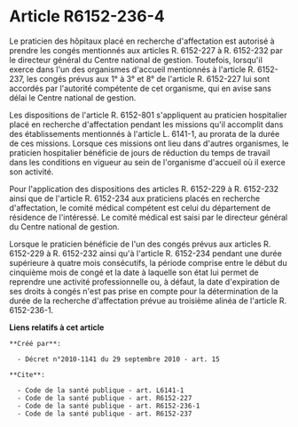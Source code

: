 # Article R6152-236-4

Le praticien des hôpitaux placé en recherche d'affectation est autorisé à prendre les congés mentionnés aux articles R.
6152-227 à R. 6152-232 par le directeur général du Centre national de gestion. Toutefois, lorsqu'il exerce dans l'un des
organismes d'accueil mentionnés à l'article R. 6152-237, les congés prévus aux 1° à 3° et 8° de l'article R. 6152-227 lui
sont accordés par l'autorité compétente de cet organisme, qui en avise sans délai le Centre national de gestion. 

Les dispositions de l'article R. 6152-801 s'appliquent au praticien hospitalier placé en recherche d'affectation pendant les
missions qu'il accomplit dans des établissements mentionnés à l'article L. 6141-1, au prorata de la durée de ces missions.
Lorsque ces missions ont lieu dans d'autres organismes, le praticien hospitalier bénéficie de jours de réduction du temps de
travail dans les conditions en vigueur au sein de l'organisme d'accueil où il exerce son activité. 

Pour l'application des dispositions des articles R. 6152-229 à R. 6152-232 ainsi que de l'article R. 6152-234 aux praticiens
placés en recherche d'affectation, le comité médical compétent est celui du département de résidence de l'intéressé. Le
comité médical est saisi par le directeur général du Centre national de gestion. 

Lorsque le praticien bénéficie de l'un des congés prévus aux articles R. 6152-229 à R. 6152-232 ainsi qu'à l'article R.
6152-234 pendant une durée supérieure à quatre mois consécutifs, la période comprise entre le début du cinquième mois de
congé et la date à laquelle son état lui permet de reprendre une activité professionnelle ou, à défaut, la date d'expiration
de ses droits à congés n'est pas prise en compte pour la détermination de la durée de la recherche d'affectation prévue au
troisième alinéa de l'article R. 6152-236-1.

**Liens relatifs à cet article**

	**Créé par**:

	  - Décret n°2010-1141 du 29 septembre 2010 - art. 15

	**Cite**:

	  - Code de la santé publique - art. L6141-1
	  - Code de la santé publique - art. R6152-227
	  - Code de la santé publique - art. R6152-236-1
	  - Code de la santé publique - art. R6152-237
